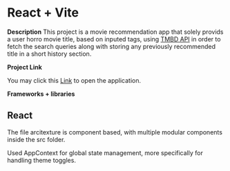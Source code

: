 # React + Vite

**Description**
This project is a movie recommendation app that solely provids a user horro movie title, based on inputed tags, using [TMBD API](https://developer.themoviedb.org/docs/getting-started) in order to fetch the search queries along with storing any previously recommended title in a short history section.

**Project Link**

You may click this [Link](https://akshayk423.github.io/rd-react-express/) to open the application.

**Frameworks + libraries**

## React

The file arcitexture is component based, with multiple modular components inside the src folder.

Used AppContext for global state management, more specifically for handling theme toggles.
